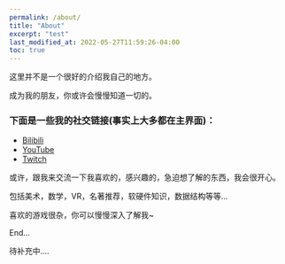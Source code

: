 ```yaml
---
permalink: /about/
title: "About"
excerpt: "test"
last_modified_at: 2022-05-27T11:59:26-04:00
toc: true
---
```


这里并不是一个很好的介绍我自己的地方。

成为我的朋友，你或许会慢慢知道一切的。

### 下面是一些我的社交链接(事实上大多都在主界面)：

- [Bilibili](https://space.bilibili.com/415766267)
- [YouTube](https://www.youtube.com/channel/UCnos4jjTR0pX69OC-m5YB1A)
- [Twitch](https://www.twitch.tv/lucierrrz)

或许，跟我来交流一下我喜欢的，感兴趣的，急迫想了解的东西，我会很开心。

包括美术，数学，VR，名著推荐，软硬件知识，数据结构等等...

喜欢的游戏很杂，你可以慢慢深入了解我~

End...

待补充中....
